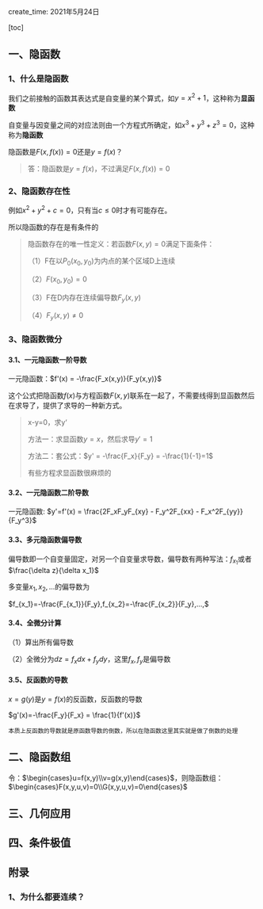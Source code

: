 create_time: 2021年5月24日

[toc]

## 一、隐函数

### 1、什么是隐函数

我们之前接触的函数其表达式是自变量的某个算式，如$y=x^2+1$，这种称为**显函数**

自变量与因变量之间的对应法则由一个方程式所确定，如$x^3+y^3+z^3=0$，这种称为**隐函数**



隐函数是$F(x,f(x))=0$还是$y=f(x)$？

> 答：隐函数是$y=f(x)$，不过满足$F(x,f(x))=0$



### 2、隐函数存在性

例如$x^2+y^2+c=0$，只有当$c \leq 0$时才有可能存在。

所以隐函数的存在是有条件的

> 隐函数存在的唯一性定义：若函数$F(x,y)=0$满足下面条件：
>
> （1）F在以$P_0(x_0,y_0)$为内点的某个区域D上连续
>
> （2）$F(x_0,y_0)=0$
>
> （3）F在D内存在连续偏导数$F_y(x,y)$
>
> （4）$F_y(x,y) \neq 0$



### 3、隐函数微分

#### 3.1、一元隐函数一阶导数

一元隐函数：$f'(x) = -\frac{F_x(x,y)}{F_y(x,y)}$

这个公式把隐函数$f(x)$与方程函数$F(x,y)$联系在一起了，不需要线得到显函数然后在求导了，提供了求导的一种新方式。

> x-y=0，求y‘
>
> 方法一：求显函数$y=x$，然后求导$y'=1$
>
> 方法二：套公式：$y' = -\frac{F_x}{F_y} = -\frac{1}{-1}=1$
>
> 有些方程求显函数很麻烦的



#### 3.2、一元隐函数二阶导数

一元隐函数: $y'=f'(x) = \frac{2F_xF_yF_{xy} - F_y^2F_{xx} - F_x^2F_{yy}}{F_y^3}$

#### 3.3、多元隐函数偏导数

偏导数即一个自变量固定，对另一个自变量求导数，偏导数有两种写法：$f_{x_1}$或者$\frac{\delta z}{\delta x_1}$

多变量$x_1,x_2,...$的偏导数为

$f_{x_1}=-\frac{F_{x_1}}{F_y},f_{x_2}=-\frac{F_{x_2}}{F_y},...,$



#### 3.4、全微分计算

（1）算出所有偏导数

（2）全微分为$dz = f_xdx + f_ydy$，这里$f_x,f_y$是偏导数



#### 3.5、反函数的导数

$x=g(y)$是$y=f(x)$的反函数，反函数的导数

$g'(x)=-\frac{F_y}{F_x} = \frac{1}{f'(x)}$

`本质上反函数的导数就是原函数导数的倒数，所以在隐函数这里其实就是做了倒数的处理`



## 二、隐函数组

令：$\begin{cases}u=f(x,y)\\v=g(x,y)\end{cases}$，则隐函数组： $\begin{cases}F(x,y,u,v)=0\\G(x,y,u,v)=0\end{cases}$



## 三、几何应用



## 四、条件极值





## 附录

### 1、为什么都要连续？

